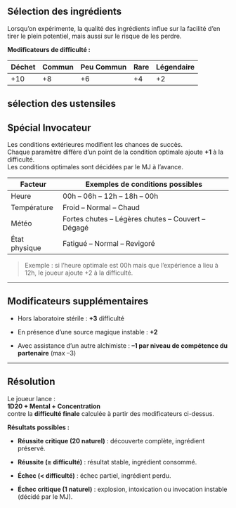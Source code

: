 ## Sélection des ingrédients

Lorsqu’on expérimente, la qualité des ingrédients influe sur la facilité d’en tirer le plein potentiel, mais aussi sur le risque de les perdre.

**Modificateurs de difficulté :**

| Déchet | Commun | Peu Commun | Rare | Légendaire |
| ------ | ------ | ---------- | ---- | ---------- |
| +10    | +8     | +6         | +4   | +2         |

## sélection des ustensiles



## Spécial Invocateur

Les conditions extérieures modifient les chances de succès.  
Chaque paramètre diffère d’un point de la condition optimale ajoute **+1** à la difficulté.  
Les conditions optimales sont décidées par le MJ à l’avance.

|Facteur|Exemples de conditions possibles|
|---|---|
|Heure|00h – 06h – 12h – 18h – 00h|
|Température|Froid – Normal – Chaud|
|Météo|Fortes chutes – Légères chutes – Couvert – Dégagé|
|État physique|Fatigué – Normal – Revigoré|

> Exemple : si l’heure optimale est 00h mais que l’expérience a lieu à 12h, le joueur ajoute +2 à la difficulté.

---

## Modificateurs supplémentaires

- Hors laboratoire stérile : **+3** difficulté
    
- En présence d’une source magique instable : **+2**
    
- Avec assistance d’un autre alchimiste : **–1 par niveau de compétence du partenaire** (max –3)

---

## Résolution

Le joueur lance :  
**1D20 + Mental + Concentration**  
contre la **difficulté finale** calculée à partir des modificateurs ci-dessus.

**Résultats possibles :**

- **Réussite critique (20 naturel)** : découverte complète, ingrédient préservé.
    
- **Réussite (≥ difficulté)** : résultat stable, ingrédient consommé.
    
- **Échec (< difficulté)** : échec partiel, ingrédient perdu.
    
- **Échec critique (1 naturel)** : explosion, intoxication ou invocation instable (décidé par le MJ).